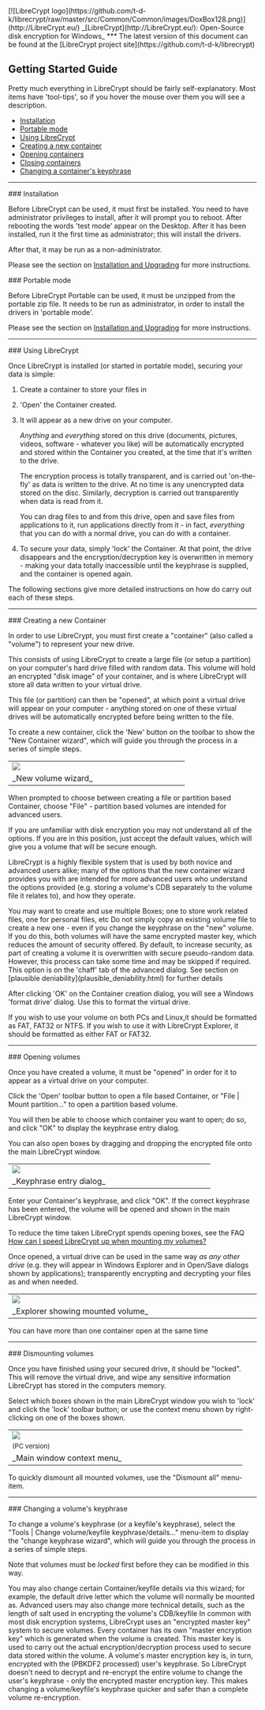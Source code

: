 
<meta content="text/html; charset=UTF-8" http-equiv="Content-Type">
<meta name="keywords" content="disk encryption, security, transparent, AES, plausible deniability, virtual drive, Linux, MS Windows, portable, USB drive, partition">
<meta name="description" content="LibreCrypt: An Open-Source transparent encryption program for PCs. With this software, you can create one or more &quot;containers&quot; on your PC - which appear as disks, anything written to these disks is automatically encrypted before being stored on your hard drive.">

<meta name="author" content="Sarah Dean">
<meta name="copyright" content="Copyright 2004, 2005, 2006, 2007, 2008 Sarah Dean">


<TITLE>Getting Started Guide</TITLE>

<link href="https://raw.githubusercontent.com/t-d-k/LibreCrypt/master/docs/styles_common.css" rel="stylesheet" type="text/css">


<link rel="shortcut icon" href="https://github.com/t-d-k/librecrypt/raw/master/src/Common/Common/images/DoxBox.ico" type="image/x-icon">

<SPAN CLASS="master_link">
[![LibreCrypt logo](https://github.com/t-d-k/librecrypt/raw/master/src/Common/Common/images/DoxBox128.png)](http://LibreCrypt.eu/)
</SPAN>
<SPAN CLASS="master_title">
_[LibreCrypt](http://LibreCrypt.eu/): Open-Source disk encryption for Windows_
</SPAN>
***
<SPAN class="tip">
The latest version of this document can be found at the [LibreCrypt project site](https://github.com/t-d-k/librecrypt)
</SPAN>       
            
## Getting Started Guide

Pretty much everything in LibreCrypt should be fairly self-explanatory. Most items have 'tool-tips', so if you hover the mouse over them you will see a description.

  * [Installation](#level_3_heading_1)
  * [Portable mode](#port)
  * [Using LibreCrypt](#level_3_heading_2)
  * [Creating a new container](#level_3_heading_3)
  * [Opening containers](#level_3_heading_4)
  * [Closing containers](#level_3_heading_5)
  * [Changing a container's keyphrase](#level_3_heading_6)


* * * 
<A NAME="level_3_heading_1">
### Installation
</A>

Before LibreCrypt can be used, it must first be installed. You need to have administrator privileges to install, after it will prompt you to reboot. 
After rebooting the words 'test mode' appear on the Desktop.
After it has been installed, run it the first time as administrator; this will install the drivers. 

After that, it may be run as a non-administrator.

Please see the section on [Installation and Upgrading](installation_and_upgrading__PC.html) for more instructions.

<A NAME="port">
### Portable mode
</A>

Before LibreCrypt Portable can be used, it must be unzipped from the portable zip file.
It needs to be run as administrator, in order to install the drivers in 'portable mode'. 

Please see the section on [Installation and Upgrading](installation_and_upgrading__PC.html) for more instructions.

* * * 
<A NAME="level_3_heading_2">
### Using LibreCrypt
</A>

Once LibreCrypt is installed (or started in portable mode), securing your data is simple:

1. Create a container to store your files in
1. 'Open' the Container created.
1. It will appear as a new drive on your computer.
		
	_Anything_ and _everything_ stored on this drive (documents, pictures, videos, software - whatever you like) will be automatically encrypted and stored within the Container you created, at the time that it's written to the drive.
	
	The encryption process is totally transparent, and is carried out 'on-the-fly' as data is written to the drive. At no time is any unencrypted data stored on the disc. Similarly, decryption is carried out transparently when data is read from it.	
	
	You can drag files to and from this drive, open and save files from applications to it, run applications directly from it - in fact, _everything_ that you can do with a normal drive, you can do with a container.

1. To secure your data, simply 'lock' the Container. At that point, the drive disappears and the encryption/decryption key is overwritten in memory - making your data totally inaccessible until the keyphrase is supplied, and the container is opened again.

The following sections give more detailed instructions on how do carry out each of these steps.

* * * 
<A NAME="level_3_heading_3">
### Creating a new Container
</A>

In order to use LibreCrypt, you must first create a "container" (also called a "volume") to represent your new drive.

<SPAN CLASS="tech_note">
This consists of using LibreCrypt to create a large file (or setup a partition) on your computer's hard drive filled with random data.
This volume will hold an encrypted "disk image" of your container, and is where LibreCrypt will store all data written to your virtual drive. 
</SPAN>

This file (or partition) can then be "opened", at which point a virtual drive will appear on your computer - anything stored on one of these virtual drives will be automatically encrypted before being written to the file.

To create a new container, click the 'New' button on the toolbar to show the "New Container wizard", which will guide you through the process in a series of simple steps.

<TABLE WIDTH="100%">
  <TR>
    <TD WIDTH="50%" class="screenshot_img" >
      <img BORDER="0" src="https://raw.githubusercontent.com/t-d-k/LibreCrypt/master/docs/images/screenshots/PC/NewVolumeWizard.png">
    </TD>
  </TR>
  <TR>
    <TD COLSPAN="2">
      _New volume wizard_
    </TD>
  </TR>
</TABLE>

When prompted to choose between creating a file or partition based Container, choose "File" - partition based volumes are intended for advanced users.

If you are unfamiliar with disk encryption you may not understand all of the options. If you are in this position, just accept the default values, which will give you a volume that will be secure enough. 

LibreCrypt is a highly flexible system that is used by both novice and advanced users alike; many of the options that the new container wizard provides you with are intended for more advanced users who understand the options provided (e.g. storing a volume's CDB separately to the volume file it relates to), and how they operate.

 
<SPAN class="tip">
  You may want to create and use multiple Boxes; one to store work related files, one for personal files, etc    
</SPAN>

 
<SPAN class="security_tip">
Do not simply copy an existing volume file to create a new one - even if you change the keyphrase on the "new" volume. If you do this, both volumes will have the same encrypted master key, which reduces the amount of security offered.  
</SPAN>


<SPAN CLASS="security_tip">
By default, to increase security, as part of creating a volume it is overwritten with secure pseudo-random data. However, this process can take some time and may be skipped if required. This option is on the 'chaff' tab of the advanced dialog. See section on [plausible deniability](plausible_deniability.html) for further details  
</SPAN>

After clicking 'OK' on the Container creation dialog, you will see a Windows 'format drive' dialog. Use this to format the virtual drive.

If you wish to use your volume on both PCs and Linux,it should be formatted as FAT, FAT32 or NTFS.
If you wish to use it with LibreCrypt Explorer, it should be formatted as either FAT or FAT32.

* * * 
<A NAME="level_3_heading_4">
### Opening volumes
</A>

Once you have created a volume, it must be "opened" in order for it to appear as a virtual drive on your computer.

Click the 'Open' toolbar button to open a file based Container, or "File | Mount partition..." to open a partition based volume.

You will then be able to choose which container you want to open; do so, and click "OK" to display the keyphrase entry dialog.

 
<SPAN class="tip">
   You can also open boxes by dragging and dropping the encrypted file onto the main LibreCrypt window.     
</SPAN>


<TABLE WIDTH="100%">
  <TR>
    <TD WIDTH="50%" class="screenshot_img" >
      <img BORDER="0" src="https://raw.githubusercontent.com/t-d-k/LibreCrypt/master/docs/images/screenshots/PC/MountBasic.png">
    </TD>
  </TR>
  <TR>
    <TD COLSPAN="2">
      _Keyphrase entry dialog_
    </TD>
  </TR>
</TABLE>

Enter your Container's keyphrase, and click "OK". If the correct keyphrase has been entered, the volume will be opened and shown in the main LibreCrypt window.
 
<SPAN class="tip"> To reduce the time taken LibreCrypt spends opening boxes, see the FAQ [How can I speed LibreCrypt up when mounting my volumes?](FAQ.html#bm)  </SPAN>

Once opened, a virtual drive can be used in the same way _as any other drive_ (e.g. they will appear in Windows Explorer and in Open/Save dialogs shown by applications); transparently encrypting and decrypting your files as and when needed.

<TABLE WIDTH="100%">
  <TR>
    <TD WIDTH="50%" class="screenshot_img" >
      <img BORDER="0" src="https://raw.githubusercontent.com/t-d-k/LibreCrypt/master/docs/images/screenshots/PC/ExplorerWithMounted.png">
    </TD>
  </TR>
  <TR>
    <TD COLSPAN="2">
      _Explorer showing mounted volume_
    </TD>
  </TR>
</TABLE>

 
<SPAN class="tip">You can have more than one container open at the same time</SPAN>

* * * 
<A NAME="level_3_heading_5">
### Dismounting volumes
</A>

Once you have finished using your secured drive, it should be "locked". This will remove the virtual drive, and wipe any sensitive information LibreCrypt has stored in the computers memory.

Select which boxes shown in the main LibreCrypt window you wish to 'lock' and click the 'lock' toolbar button; or use the context menu shown by right-clicking on one of the boxes shown.

<TABLE WIDTH="100%">
  <TR>
    <TD WIDTH="50%" class="screenshot_img" >
      <img BORDER="0" src="https://raw.githubusercontent.com/t-d-k/LibreCrypt/master/docs/images/screenshots/PC/MainContextMenu.png">
    </TD>
  </TR>
  <TR>
    <TD>       <FONT SIZE=-1>(PC version)</FONT>
    </TD>
  </TR>
  <TR>
    <TD COLSPAN="2">
      _Main window context menu_
    </TD>
  </TR>
</TABLE>

To quickly dismount all mounted volumes, use the "Dismount all" menu-item.

* * * 
<A NAME="level_3_heading_6">
### Changing a volume's keyphrase
</A>

To change a volume's keyphrase (or a keyfile's keyphrase), select the "Tools | Change volume/keyfile keyphrase/details..." menu-item to display the "change keyphrase wizard", which will guide you through the process in a series of simple steps.

Note that volumes must be _locked_ first before they can be modified in this way.

 
<SPAN class="tip">
You may also change certain Container/keyfile details via this wizard; for example, the default drive letter which the volume will normally be mounted as. Advanced users may also change more technical details, such as the length of salt used in encrypting the volume's CDB/keyfile    
</SPAN>

 
<SPAN CLASS="tech_note">
In common with most disk encryption systems, LibreCrypt uses an "encrypted master key" system to secure volumes. Every container has its own "master encryption key" which is generated when the volume is created. This master key is used to carry out the actual encryption/decryption process used to secure data stored within the volume. A volume's master encryption key is, in turn, encrypted with the (PBKDF2 processed) user's keyphrase. So LibreCrypt doesn't need to decrypt and re-encrypt the entire volume to change the user's keyphrase - only the encrypted master encryption key. This makes changing a volume/keyfile's keyphrase quicker and safer than a complete volume re-encryption.     
</SPAN>



